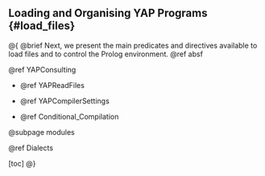 ## Loading and Organising YAP Programs {#load_files}


@{
@brief Next, we present the main predicates and directives available to load
  files and to control the Prolog environment.
@ref absf

@ref YAPConsulting

  + @ref YAPReadFiles

  + @ref YAPCompilerSettings

  + @ref Conditional_Compilation


@subpage modules

@ref Dialects

[toc]
  @}
